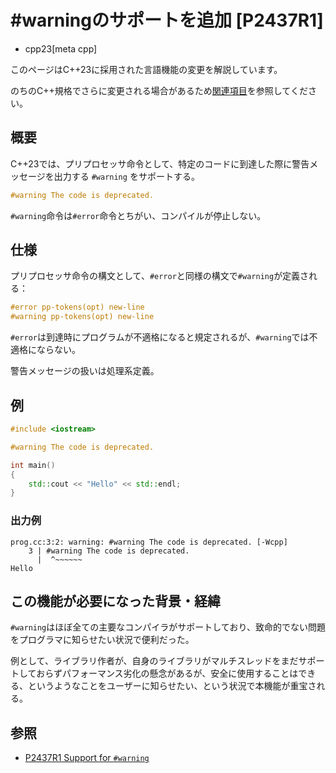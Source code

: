 # #warningのサポートを追加 [P2437R1]
* cpp23[meta cpp]

<!-- start lang caution -->

このページはC++23に採用された言語機能の変更を解説しています。

のちのC++規格でさらに変更される場合があるため[関連項目](#relative-page)を参照してください。

<!-- last lang caution -->

## 概要
C++23では、プリプロセッサ命令として、特定のコードに到達した際に警告メッセージを出力する `#warning` をサポートする。

```cpp
#warning The code is deprecated.
```

`#warning`命令は`#error`命令とちがい、コンパイルが停止しない。


## 仕様

プリプロセッサ命令の構文として、`#error`と同様の構文で`#warning`が定義される：

```cpp
#error pp-tokens(opt) new-line
#warning pp-tokens(opt) new-line
```

`#error`は到達時にプログラムが不適格になると規定されるが、`#warning`では不適格にならない。

警告メッセージの扱いは処理系定義。


## 例
```cpp example
#include <iostream>

#warning The code is deprecated.

int main()
{
    std::cout << "Hello" << std::endl;
}
```

### 出力例
```
prog.cc:3:2: warning: #warning The code is deprecated. [-Wcpp]
    3 | #warning The code is deprecated.
      |  ^~~~~~~
Hello
```


## この機能が必要になった背景・経緯
`#warning`はほぼ全ての主要なコンパイラがサポートしており、致命的でない問題をプログラマに知らせたい状況で便利だった。

例として、ライブラリ作者が、自身のライブラリがマルチスレッドをまだサポートしておらずパフォーマンス劣化の懸念があるが、安全に使用することはできる、というようなことをユーザーに知らせたい、という状況で本機能が重宝される。


## 参照
- [P2437R1 Support for `#warning`](https://www.open-std.org/jtc1/sc22/wg21/docs/papers/2022/p2437r1.pdf)